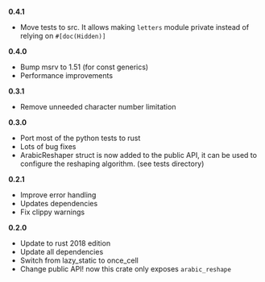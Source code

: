 **0.4.1**
- Move tests to src. It allows making `letters` module private instead of relying on `#[doc(Hidden)]`

**0.4.0**
- Bump msrv to 1.51 (for const generics)
- Performance improvements

**0.3.1**
- Remove unneeded character number limitation

**0.3.0**
- Port most of the python tests to rust
- Lots of bug fixes
- ArabicReshaper struct is now added to the public API, it can be used to configure the reshaping algorithm. (see tests directory)

**0.2.1**
- Improve error handling
- Updates dependencies
- Fix clippy warnings

**0.2.0**
- Update to rust 2018 edition
- Update all dependencies
- Switch from lazy_static to once_cell
- Change public API! now this crate only exposes `arabic_reshape`
